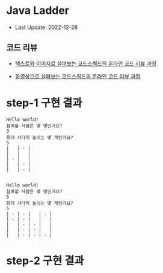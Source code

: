 # Java Ladder

- Last Update: 2022-12-28

## 코드 리뷰

* [텍스트와 이미지로 살펴보는 코드스쿼드의 온라인 코드 리뷰 과정](https://github.com/code-squad/codesquad-docs/blob/master/codereview/README.md)

* [동영상으로 살펴보는 코드스쿼드의 온라인 코드 리뷰 과정](https://youtube.com/watch?v=lFinZfu3QO0&si=EnSIkaIECMiOmarE)

# step-1 구현 결과
```
Hello world!
참여할 사람은 몇 명인가요?
3
최대 사다리 높이는 몇 개인가요?
5
|   | - | 
|   |   | 
| - |   | 
|   | - | 
|   | - | 


Hello world!
참여할 사람은 몇 명인가요?
5
최대 사다리 높이는 몇 개인가요?
5
| - | - |   | - | 
| - | - |   |   | 
|   | - | - |   | 
|   | - | - |   | 
|   | - | - | - | 

```

# step-2 구현 결과
```
```